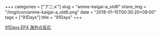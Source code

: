 +++
categories = ["アニメ"]
slug = "anime-kaigai-a_old6"
share_img = "/img/icon/anime-kaigai-a_old6.png"
date = "2018-01-15T00:30:20+09:00"
tags = ["91Days"]
title = "91Days"
+++



<a href="http://anime-reaction.xxxblog.jp/archives/8902746.html" rel="nofollow" target="_blank" title="91Days EP4 海外の反応">91Days EP4 海外の反応</a>
